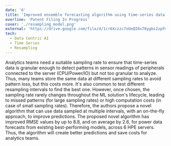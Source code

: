 ```yaml
---
date: '6'
title: 'Improved ensemble forecasting algorithm using time-series data sampled at multiple intervals'
overline: 'Patent Filing In Progress'
cover: './resampling_model.png'
external: 'https://drive.google.com/file/d/1cr6Xczzc7oUeQI0x78ygbs2zpFm2hw5d/view?usp=sharing'
tech:
  - Data Centric AI
  - Time Series
  - Resampling
---
```


Analytics teams need a suitable sampling rate to ensure that time-series data is granular enough to detect patterns in sensor readings of peripherals connected to the server (CPU/Power/IO) but not too granular to analyze. Thus, many teams store the same data at different sampling rates to avoid pattern loss, but this costs more. It's also common to test different resampling intervals to find the best one. However, once chosen, the sampling rate rarely changes throughout the ML solution's lifecycle, leading to missed patterns (for large sampling rates) or high computation costs (in case of small sampling rates). Therefore, the authors propose a novel algorithm that can use data sampled at multiple intervals, with an on-the-fly approach, to improve predictions. The proposed novel algorithm has improved RMSE values by up to 8.8, and on average by 2.6, for power data forecasts from existing best-performing models, across 6 HPE servers. Thus, the algorithm will create better predictions and save costs for analytics teams.
